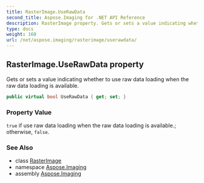 ```yaml
---
title: RasterImage.UseRawData
second_title: Aspose.Imaging for .NET API Reference
description: RasterImage property. Gets or sets a value indicating whether to use raw data loading when the raw data loading is available
type: docs
weight: 160
url: /net/aspose.imaging/rasterimage/userawdata/
---
```

## RasterImage.UseRawData property

Gets or sets a value indicating whether to use raw data loading when the raw data loading is available.

```csharp
public virtual bool UseRawData { get; set; }
```

### Property Value

`true` if use raw data loading when the raw data loading is available.; otherwise, `false`.

### See Also

* class [RasterImage](../)
* namespace [Aspose.Imaging](../../rasterimage/)
* assembly [Aspose.Imaging](../../../)


